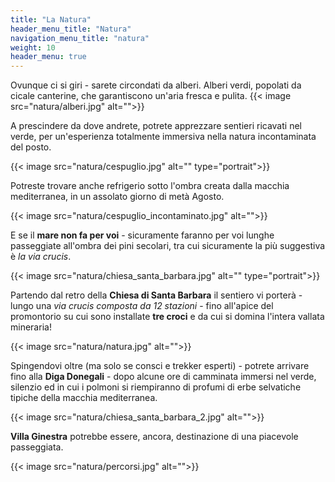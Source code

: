 ```yaml
---
title: "La Natura"
header_menu_title: "Natura"
navigation_menu_title: "natura"
weight: 10
header_menu: true
---
```


Ovunque ci si giri - sarete circondati da alberi. Alberi verdi, popolati da cicale canterine, che garantiscono un'aria fresca e pulita.
{{< image src="natura/alberi.jpg" alt="">}}

A prescindere da dove andrete, potrete apprezzare sentieri ricavati nel verde, per un'esperienza totalmente immersiva nella natura incontaminata del posto.

{{< image src="natura/cespuglio.jpg" alt="" type="portrait">}}

Potreste trovare anche refrigerio sotto l'ombra creata dalla macchia mediterranea, in un assolato giorno di metà Agosto.

{{< image src="natura/cespuglio_incontaminato.jpg" alt="">}}

E se il **mare non fa per voi** - sicuramente faranno per voi lunghe passeggiate all'ombra dei pini secolari, tra cui sicuramente la più suggestiva è _la via crucis_.

{{< image src="natura/chiesa_santa_barbara.jpg" alt="" type="portrait">}}

Partendo dal retro della **Chiesa di Santa Barbara** il sentiero vi porterà - lungo una _via crucis composta da 12 stazioni_ - fino all'apice del promontorio su cui sono installate **tre croci** e da cui si domina l'intera vallata mineraria!

{{< image src="natura/natura.jpg" alt="">}}

Spingendovi oltre (ma solo se consci e trekker esperti) - potrete arrivare fino alla **Diga Donegali** - dopo alcune ore di camminata immersi nel verde, silenzio ed in cui i polmoni si riempiranno di profumi di erbe selvatiche tipiche della macchia mediterranea.

{{< image src="natura/chiesa_santa_barbara_2.jpg" alt="">}}

**Villa Ginestra** potrebbe essere, ancora, destinazione di una piacevole passeggiata.

{{< image src="natura/percorsi.jpg" alt="">}}
